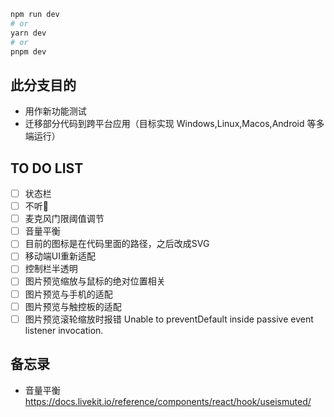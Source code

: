 
```bash
npm run dev
# or
yarn dev
# or
pnpm dev
```
## 此分支目的
- 用作新功能测试
- 迁移部分代码到跨平台应用（目标实现 Windows,Linux,Macos,Android 等多端运行）

## TO DO LIST
- [ ] 状态栏
- [ ] 不听🙉
- [ ] 麦克风门限阈值调节
- [ ] 音量平衡
- [ ] 目前的图标是在代码里面的路径，之后改成SVG
- [ ] 移动端UI重新适配
- [ ] 控制栏半透明
- [ ] 图片预览缩放与鼠标的绝对位置相关
- [ ] 图片预览与手机的适配
- [ ] 图片预览与触控板的适配
- [ ] 图片预览滚轮缩放时报错 Unable to preventDefault inside passive event listener invocation.

## 备忘录
- 音量平衡 https://docs.livekit.io/reference/components/react/hook/useismuted/
